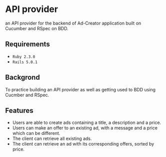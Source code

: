 # API provider

an API provider for the backend of Ad-Creator application built on Cucumber and RSpec on BDD.

## Requirements

  - `Ruby 2.3.0`
  - `Rails 5.0.1`

## Backgrond

To practice building an API provider as well as getting used to BDD using Cucmber and RSpec. 

## Features

  * Users are able to create ads containing a title, a description and a price.
  * Users can make an offer to an existing ad, with a message and a price which can be different.
  * The client can retrieve all existing ads.
  * The client can retrieve an ad with its corresponding offers, sorted by price.